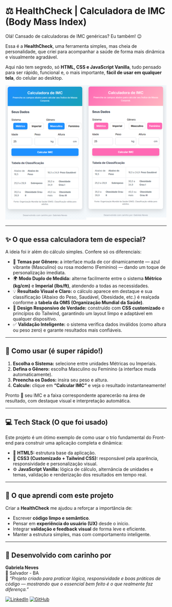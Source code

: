 # ⚖️ HealthCheck | Calculadora de IMC (Body Mass Index)

Olá! Cansado de calculadoras de IMC genéricas? Eu também! 😉

Essa é a **HealthCheck**, uma ferramenta simples, mas cheia de personalidade, que criei para acompanhar a saúde de forma mais dinâmica e visualmente agradável.

Aqui não tem segredo, só **HTML, CSS e JavaScript Vanilla**, tudo pensado para ser rápido, funcional e, o mais importante, **fácil de usar em qualquer tela**, do celular ao desktop.

![Calculadora de IMC](https://github.com/nevesgno/Calculadora-de-IMC/blob/main/Calculadora%20de%20IMC.png?raw=true)

---

## ✨ O que essa calculadora tem de especial?

A ideia foi ir além do cálculo simples. Confere só os diferenciais:

- 🎨 **Temas por Gênero:** a interface muda de cor dinamicamente — azul vibrante (Masculino) ou rosa moderno (Feminino) — dando um toque de personalização imediata.  
- 🌍 **Modo Duplo de Medida:** alterne facilmente entre o sistema **Métrico (kg/cm)** e **Imperial (lbs/ft)**, atendendo a todas as necessidades.  
- 💡 **Resultado Visual e Claro:** o cálculo aparece em destaque e sua classificação (Abaixo do Peso, Saudável, Obesidade, etc.) é realçada conforme a **tabela da OMS (Organização Mundial da Saúde)**.  
- 📱 **Design Responsivo de Verdade:** construído com **CSS customizado** e princípios do Tailwind, garantindo um layout limpo e adaptável em qualquer dispositivo.  
- ✅ **Validação Inteligente:** o sistema verifica dados inválidos (como altura ou peso zero) e garante resultados mais confiáveis.  

---

## 🚀 Como usar (é super rápido!)

1. **Escolha o Sistema:** selecione entre unidades Métricas ou Imperiais.  
2. **Defina o Gênero:** escolha Masculino ou Feminino (a interface muda automaticamente).  
3. **Preencha os Dados:** insira seu peso e altura.  
4. **Calcule:** clique em **“Calcular IMC”** e veja o resultado instantaneamente!  

Pronto 🎯 seu IMC e a faixa correspondente aparecerão na área de resultado, com destaque visual e interpretação automática.

---

## 💻 Tech Stack (O que foi usado)

Este projeto é um ótimo exemplo de como usar o trio fundamental do Front-end para construir uma aplicação completa e dinâmica:

- 🧱 **HTML5:** estrutura base da aplicação.  
- 🎨 **CSS3 (Customizado + Tailwind CSS):** responsável pela aparência, responsividade e personalização visual.  
- ⚙️ **JavaScript Vanilla:** lógica de cálculo, alternância de unidades e temas, validação e renderização dos resultados em tempo real.

---

## 🧠 O que aprendi com este projeto

Criar a **HealthCheck** me ajudou a reforçar a importância de:
- Escrever **código limpo e semântico**.  
- Pensar em **experiência do usuário (UX)** desde o início.  
- Integrar **validação e feedback visual** de forma leve e eficiente.  
- Manter a estrutura simples, mas com comportamento inteligente.  

---

## 👋 Desenvolvido com carinho por

**Gabriela Neves**  
📍 Salvador - BA  
💬 _“Projeto criado para praticar lógica, responsividade e boas práticas de código — mostrando que o essencial bem feito é o que realmente faz diferença.”_

[![LinkedIn](https://img.shields.io/badge/LinkedIn-000?style=for-the-badge&logo=linkedin&logoColor=white)](https://www.linkedin.com/in/gabriela-neves-oliveira/)
[![GitHub](https://img.shields.io/badge/GitHub-000?style=for-the-badge&logo=github&logoColor=white)](https://github.com/nevesgno)
